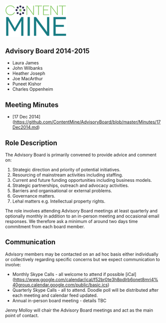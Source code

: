 <img src="https://github.com/ContentMine/ebi_workshop_20141006/raw/master/setup/CM_logo.png" width="200px"/>

## Advisory Board 2014-2015

* Laura James 
* John Wilbanks
* Heather Joseph
* Joe MacArthur
* Puneet Kishor
* Charles Oppenheim

## Meeting Minutes

* [17 Dec 2014] (https://github.com/ContentMine/AdvisoryBoard/blob/master/Minutes/17Dec2014.md)

## Role Description

The Advisory Board is primarily convened to provide advice and comment on:

1. Strategic direction and priority of potential initiatives.
2. Resourcing of mainstream activities including staffing.
3. Current and future funding opportunities including business models.
4. Strategic partnerships, outreach and advocacy activities.
5. Barriers and organisational or external problems.
6. Governance matters.
7. Lehal matters e.g. Intellectual property rights.

The role involves attending Advisory Board meetings at least quarterly and optionally monthly in 
addition to an in-person meeting and occasional email responses. 
We therefore ask a minimum of around two days time commitment from each board member.

## Communication

Advisory members may be contacted on an ad hoc basis either individually or 
collectively regarding specific concerns but we expect communication to involve:

* Monthly Skype Calls - all welcome to attend if possible [iCal] (https://www.google.com/calendar/ical/f52br0te3h8pdlrb6onet8mri4%40group.calendar.google.com/public/basic.ics)
* Quarterly Skype Calls - all to attend. Doodle poll will be distributed after each meeting and calendar feed updated.
* Annual in-person board meeting - details TBC

Jenny Molloy will chair the Advisory Board meetings and act as the main point of contact.


